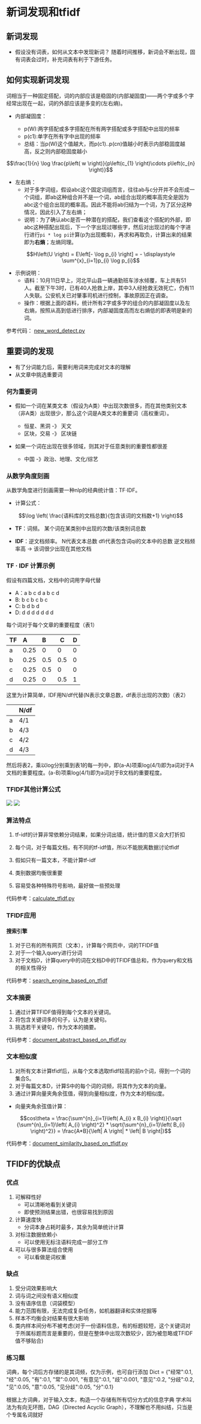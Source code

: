 # 新词发现和tfidf

## 新词发现

- 假设没有词表，如何从文本中发现新词？随着时间推移，新词会不断出现，固有词表会过时，补充词表有利于下游任务。 ## 如何实现新词发现

词相当于一种固定搭配，词的内部应该是稳固的(内部凝固度)——两个字或多个字经常出现在一起，词的外部应该是多变的(左右熵)。- 内部凝固度：
 
  - p(W):两字搭配或多字搭配在所有两字搭配或多字搭配中出现的频率
  - p(c1):单字在所有字中出现的频率
  - 总结：当p(W)这个值越大，而p(c1)..p(cn)值越小时表示内部稳固度越高，反之则内部稳固度越小

 ```math
 \frac{1}{n}  \log \frac{p\left( w \right)}{p\left(c_{1} \right)\cdots p\left(c_{n} \right)}
 ```
- 左右熵：
    - 对于多字词组，假设abc这个固定词组而言，往往ab与c分开并不会形成一个词组，即ab这种组合并不是一个词，ab组合出现的概率高完全是因为abc这个组合出现的概率高。因此不能将ab归结为一个词，为了区分这种情况，因此引入了左右熵；
    - 说明：为了确认abc是否一种潜在的搭配，我们查看这个搭配的外部，即abc这种搭配出现后，下一个字出现过哪些字，然后对出现过的每个字进行进行`pi * log pi`计算(p为出现概率)，再求和再取负，计算出来的结果即为**右熵**；左熵同理。
    ```math
H\left(U \right) = E\left[- \log p_{i} \right] = - \displaystyle \sum^{x}_{i=1}p_{i} \log p_{i}
```

- 示例说明：
    - 语料：10月11日早上，河北平山县一辆通勤班车涉水倾覆，车上共有51人。截至下午3时，已有40人抢救上岸，其中3人经抢救无效死亡，仍有11人失联。公安机关已对肇事司机进行控制，事故原因正在调查。
    - 操作：根据上面的语料，统计所有2字或多字的组合的内部凝固度以及左右熵，按照从高到低进行排序，内部凝固度高而左右熵低的即表明是新的词。

参考代码： [new_word_detect.py](./code/new_word_detect.py)
## 重要词的发现- 有了分词能力后，需要利用词来完成对文本的理解- 从文章中挑选重要词

### 何为重要词- 假如一个词在某类文本（假设为A类）中出现次数很多，而在其他类别文本（非A类）出现很少，那么这个词是A类文本的重要词（高权重词）。    - 恒星、黑洞 -》 天文
    - 区块，交易 -》 区块链-  如果一个词在出现在很多领域，则其对于任意类别的重要性都很差
    - 中国 -》政治、地理、文化/综艺

### 从数学角度刻画从数学角度进行刻画需要一种nlp的经典统计值：TF·IDF。

- 计算公式：

```math
\log \left( \frac{语料库的文档总数}{包含该词的文档数+1} \right)
```

- **TF**：词频。       某个词在某类别中出现的次数/该类别词总数- **IDF**：逆文档频率。       N代表文本总数       dfi代表包含词qi的文本中的总数       逆文档频率高 -> 该词很少出现在其他文档### TF · IDF 计算示例

假设有四篇文档，文档中的词用字母代替- A：a b c d a b c d- B: b c b c b c- C: b d b d- D: d d d d d d d每个词对于每个文章的重要程度（表1）

| TF | A    | B   | C   | D |
|----|:-----|:----|-----|---|
| a  | 0.25 | 0   | 0   | 0 |
| b  | 0.25 | 0.5 | 0.5 | 0 |
| c  | 0.25 | 0.5 | 0   | 0 |
| d  | 0.25 | 0   | 0.5 | 1 |

这里为计算简单，IDF用N/df代替(N表示文章总数，df表示出现的次数)（表2）

|   | N/df |
|---|------|
| a | 4/1  |
| b | 4/3  |
| c | 4/2  |
| d | 4/3  |

然后将表2，乘以log分别乘到表1的每一列中，即(a-A)项乘log(4/1)即为a词对于A文档的重要程度。(a-B)项乘log(4/1)即为a词对于B文档的重要程度。

### TFIDF其他计算公式
![](./image/1.png)
![](./image/2.png)

### 算法特点1. tf-idf的计算非常依赖分词结果，如果分词出错，统计值的意义会大打折扣2. 每个词，对于每篇文档，有不同的tf-idf值，所以不能脱离数据讨论tfidf3. 假如只有一篇文本，不能计算tf-idf4. 类别数据均衡很重要5. 容易受各种特殊符号影响，最好做一些预处理代码参考：[calculate_tfidf.py](./code/calaulate_tfidf.py)


### TFIDF应用

#### 搜索引擎1. 对于已有的所有网页（文本），计算每个网页中，词的TFIDF值2. 对于一个输入query进行分词3. 对于文档D，计算query中的词在文档D中的TFIDF值总和，作为query和文档的相关性得分代码参考：[search_engine_based_on_tfidf](./code/search_engine_based_on_tfidf.py)

### 文本摘要
1. 通过计算TFIDF值得到每个文本的关键词。2. 将包含关键词多的句子，认为是关键句。3. 挑选若干关键句，作为文本的摘要。

代码参考：[document_abstract_based_on_tfidf.py](./code/document_abstract_based_on_tfidf.py)

### 文本相似度
1. 对所有文本计算tfidf后，从每个文本选取tfidf较高的前n个词，得到一个词的集合S。2. 对于每篇文本D，计算S中的每个词的词频，将其作为文本的向量。3. 通过计算向量夹角余弦值，得到向量相似度，作为文本的相似度。

- 向量夹角余弦值计算：
```math
cos\theta = \frac{\sum^{n}_{i=1}\left( A_{i} x B_{i} \right)}{\sqrt {\sum^{n}_{i=1}\left( A_{i} \right)^2}  * \sqrt{\sum^{n}_{i=1}\left( B_{i} \right)^2}} = \frac{A*B}{\left| A \right| * \left| B \right|}
```

代码参考：[document_similarity_based_on_tfidf.py](./code/document_similarity_based_on_tfidf.py)


## TFIDF的优缺点

### 优点
1. 可解释性好    - 可以清晰地看到关键词    - 即使预测结果出错，也很容易找到原因2. 计算速度快    - 分词本身占耗时最多，其余为简单统计计算3. 对标注数据依赖小    - 可以使用无标注语料完成一部分工作4. 可以与很多算法组合使用    - 可以看做是词权重

### 缺点
1. 受分词效果影响大2. 词与词之间没有语义相似度3. 没有语序信息（词袋模型）4. 能力范围有限，无法完成复杂任务，如机器翻译和实体挖掘等5. 样本不均衡会对结果有很大影响6. 类内样本间分布不被考虑(对于一份语料信息，有的标题较短，这个关键词对于所属标题而言是重要的，但是在整体中出现次数较少，因为被忽略或TFIDF值不够贴合)    ### 练习题

词典，每个词后方存储的是其词频，仅为示例，也可自行添加
Dict = {"经常":0.1,
        "经":0.05,
        "有":0.1,
        "常":0.001,
        "有意见":0.1,
        "歧":0.001,
        "意见":0.2,
        "分歧":0.2,
        "见":0.05,
        "意":0.05,
        "见分歧":0.05,
        "分":0.1}


根据上方词典，对于输入文本，构造一个存储有所有切分方式的信息字典
学术叫法为有向无环图，DAG（Directed Acyclic Graph），不理解也不用纠结，只当是个专属名词就好


